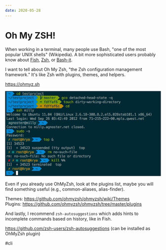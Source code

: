 ```yaml
---
date: 2020-05-28
---
```


# Oh My ZSH!

When working in a terminal, many people use Bash, "one of the most popular UNIX shells" (Wikipedia).
A bit more sophisticated users probably know about [Fish](https://fishshell.com), [Zsh](http://zsh.sourceforge.net), or [Bash-it](https://github.com/Bash-it/bash-it).

I want to tell about Oh My Zsh, "the Zsh configuration management framework."
It's like Zsh with plugins, themes, and helpers.

https://ohmyz.sh

![OhMyZsh screenshot](ohmyzsh.jpeg "OhMyZsh screenshot")

Even if you already use OhMyZsh, look at the plugins list, maybe you will find something useful (e.g., common-aliases, alias-finder).

Themes: https://github.com/ohmyzsh/ohmyzsh/wiki/Themes  
Plugins: https://github.com/ohmyzsh/ohmyzsh/tree/master/plugins

And lastly, I recommend `zsh-autosuggestions` which adds hints to incomplete commands based on history, like in Fish.

https://github.com/zsh-users/zsh-autosuggestions
(can be installed as OhMyZsh plugin)

#cli
